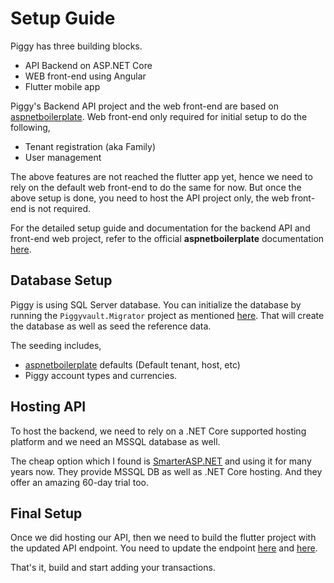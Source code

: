 # Setup Guide

Piggy has three building blocks.

- API Backend on ASP.NET Core
- WEB front-end using Angular
- Flutter mobile app

Piggy's Backend API project and the web front-end are based on [aspnetboilerplate](https://aspnetboilerplate.com/).
Web front-end only required for initial setup to do the following,

- Tenant registration (aka Family)
- User management

The above features are not reached the flutter app yet, hence we need to rely on the default web front-end to do the same for now.
But once the above setup is done, you need to host the API project only, the web front-end is not required.

For the detailed setup guide and documentation for the backend API and front-end web project, refer to the official **aspnetboilerplate** documentation [here](https://aspnetboilerplate.com/Pages/Documents/Zero/Startup-Template-Angular).

## Database Setup

Piggy is using SQL Server database. You can initialize the database by running the `Piggyvault.Migrator` project as mentioned [here](https://aspnetboilerplate.com/Pages/Documents/Zero/Startup-Template-Angular#migrator-console-application).
That will create the database as well as seed the reference data.

The seeding includes,

- [aspnetboilerplate](https://aspnetboilerplate.com/) defaults (Default tenant, host, etc)
- Piggy account types and currencies.

## Hosting API

To host the backend, we need to rely on a .NET Core supported hosting platform and we need an MSSQL database as well.

The cheap option which I found is [SmarterASP.NET](https://www.SmarterASP.NET/index?r=100571651) and using it for many years now. They provide MSSQL DB as well as .NET Core hosting. And they offer an amazing 60-day trial too.

## Final Setup

Once we did hosting our API, then we need to build the flutter project with the updated API endpoint. You need to update the endpoint [here](https://github.com/piggyvault/piggyvault/blob/43f936defe833719332d3883cf24548a2af61ab6/src/Mobile/piggy_flutter/lib/utils/rest_client.dart#L9) and [here](https://github.com/piggyvault/piggyvault/blob/43f936defe833719332d3883cf24548a2af61ab6/src/Mobile/piggy_flutter/lib/repositories/piggy_api_client.dart#L14).

That's it, build and start adding your transactions.
